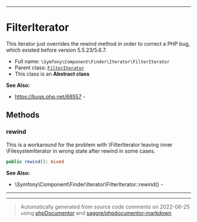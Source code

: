 ***

# FilterIterator

This iterator just overrides the rewind method in order to correct a PHP bug, which existed before version 5.5.23/5.6.7.

* Full name: `\Symfony\Component\Finder\Iterator\FilterIterator`
* Parent class: [`FilterIterator`](../../../../FilterIterator.md)
* This class is an **Abstract class**

**See Also:**

* https://bugs.php.net/68557 -

## Methods

### rewind

This is a workaround for the problem with \FilterIterator leaving inner \FilesystemIterator in wrong state after rewind
in some cases.

```php
public rewind(): mixed
```

**See Also:**

* \Symfony\Component\Finder\Iterator\FilterIterator::rewind() -

***


***
> Automatically generated from source code comments on 2022-06-25 using [phpDocumentor](http://www.phpdoc.org/) and [saggre/phpdocumentor-markdown](https://github.com/Saggre/phpDocumentor-markdown)
